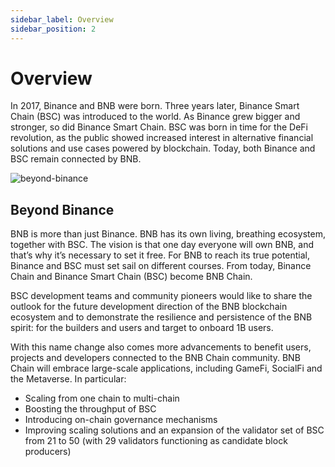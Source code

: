 ```yaml
---
sidebar_label: Overview
sidebar_position: 2
---
```

# Overview
In 2017, Binance and BNB were born. Three years later, Binance Smart Chain (BSC) was introduced to the world.  As Binance grew bigger and stronger, so did Binance Smart Chain.  BSC was born in time for the DeFi revolution, as the public showed increased interest in alternative financial solutions and use cases powered by blockchain. Today, both Binance and BSC remain connected by BNB.

![beyond-binance](https://public.bnbstatic.com/image/cms/blog/20220215/dde5a744-2e11-4a58-bf71-34a29786d777.jpg)

## Beyond Binance
BNB is more than just Binance. BNB has its own living, breathing ecosystem, together with BSC. The vision is that one day everyone will own BNB, and that’s why it’s necessary to set it free. For BNB to reach its true potential, Binance and BSC must set sail on different courses. From today, Binance Chain and Binance Smart Chain (BSC) become BNB Chain.

BSC development teams and community pioneers would like to share the outlook for the future development direction of the BNB blockchain ecosystem and to demonstrate the resilience and persistence of the BNB spirit: for the builders and users and target to onboard 1B users.

With this name change also comes more advancements to benefit users, projects and developers connected to the BNB Chain community. BNB Chain will embrace large-scale applications, including GameFi, SocialFi and the Metaverse. In particular:
- Scaling from one chain to multi-chain
- Boosting the throughput of BSC
- Introducing on-chain governance mechanisms
- Improving scaling solutions and an expansion of the validator set of BSC from 21 to 50 (with 29 validators functioning as candidate block producers)